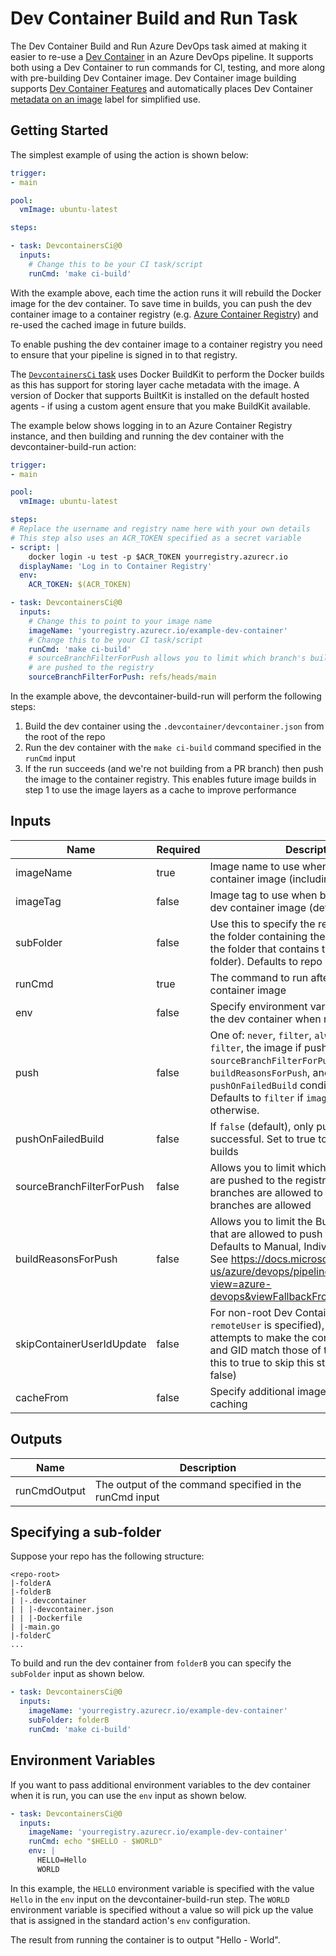 # Dev Container Build and Run Task

The Dev Container Build and Run Azure DevOps task aimed at making it easier to re-use a [Dev Container](https://containers.dev) in an Azure DevOps pipeline. It supports both using a Dev Container to run commands for CI, testing, and more along with pre-building Dev Container image. Dev Container image building supports [Dev Container Features](https://containers.dev/implementors/features/#devcontainer-json-properties) and automatically places Dev Container [metadata on an image](https://containers.dev/implementors/spec/#image-metadata) label for simplified use.

## Getting Started



The simplest example of using the action is shown below:

```yaml
trigger:
- main

pool:
  vmImage: ubuntu-latest

steps:

- task: DevcontainersCi@0
  inputs:
    # Change this to be your CI task/script
    runCmd: 'make ci-build'
```

With the example above, each time the action runs it will rebuild the Docker image for the dev container. To save time in builds, you can push the dev container image to a container registry (e.g. [Azure Container Registry](https://docs.microsoft.com/en-us/azure/container-registry/container-registry-intro)) and re-used the cached image in future builds.

To enable pushing the dev container image to a container registry you need to ensure that your pipeline is signed in to that registry.

The [`DevcontainersCi` task](https://marketplace.visualstudio.com/items?itemName=devcontainers.ci) uses Docker BuildKit to perform the Docker builds as this has support for storing layer cache metadata with the image. A version of Docker that supports BuiltKit is installed on the default hosted agents - if using a custom agent ensure that you make BuildKit available.

The example below shows logging in to an Azure Container Registry instance, and then building and running the dev container with the devcontainer-build-run action:

```yaml
trigger:
- main

pool:
  vmImage: ubuntu-latest

steps:
# Replace the username and registry name here with your own details
# This step also uses an ACR_TOKEN specified as a secret variable
- script: |
    docker login -u test -p $ACR_TOKEN yourregistry.azurecr.io
  displayName: 'Log in to Container Registry'
  env:
    ACR_TOKEN: $(ACR_TOKEN)

- task: DevcontainersCi@0
  inputs:
    # Change this to point to your image name
    imageName: 'yourregistry.azurecr.io/example-dev-container'
    # Change this to be your CI task/script
    runCmd: 'make ci-build'
    # sourceBranchFilterForPush allows you to limit which branch's builds
    # are pushed to the registry
    sourceBranchFilterForPush: refs/heads/main
```

In the example above, the devcontainer-build-run will perform the following steps:

1. Build the dev container using the `.devcontainer/devcontainer.json` from the root of the repo
2. Run the dev container with the `make ci-build` command specified in the `runCmd` input
3. If the run succeeds (and we're not building from a PR branch) then push the image to the container registry. This enables future image builds in step 1 to use the image layers as a cache to improve performance

## Inputs

| Name                      | Required | Description                                                                                                                                                                                                                                                      |
| ------------------------- | -------- | ---------------------------------------------------------------------------------------------------------------------------------------------------------------------------------------------------------------------------------------------------------------- |
| imageName                 | true     | Image name to use when building the dev container image (including registry)                                                                                                                                                                                     |
| imageTag                  | false    | Image tag to use when building/pushing the dev container image (defaults to `latest`)                                                                                                                                                                            |
| subFolder                 | false    | Use this to specify the repo-relative path to the folder containing the dev container (i.e. the folder that contains the `.devcontainer` folder). Defaults to repo root                                                                                          |
| runCmd                    | true     | The command to run after building the dev container image                                                                                                                                                                                                        |
| env                       | false    | Specify environment variables to pass to the dev container when run                                                                                                                                                                                              |
| push                      | false    | One of: `never`, `filter`, `always`. When set to `filter`, the image if pushed if the `sourceBranchFilterForPush`, `buildReasonsForPush`, and `pushOnFailedBuild` conditions are met. Defaults to `filter` if `imageName` is set, `never` otherwise.             |
| pushOnFailedBuild         | false    | If `false` (default), only push if the build is successful. Set to true to push on failed builds                                                                                                                                                                 |
| sourceBranchFilterForPush | false    | Allows you to limit which branch's builds are pushed to the registry (only specified branches are allowed to push). If empty, all branches are allowed                                                                                                           |
| buildReasonsForPush       | false    | Allows you to limit the Build.Reason values that are allowed to push to the registry. Defaults to Manual, IndividualCI, BatchedCI. See https://docs.microsoft.com/en-us/azure/devops/pipelines/build/variables?view=azure-devops&viewFallbackFrom=vsts&tabs=yaml |
| skipContainerUserIdUpdate | false    | For non-root Dev Containers (i.e. where `remoteUser` is specified), the action attempts to make the container user UID and GID match those of the host user. Set this to true to skip this step (defaults to false)                                              |
| cacheFrom                 | false    | Specify additional images to use for build caching                                                                                                                                                                                                               |

## Outputs

| Name         | Description                                             |
| ------------ | ------------------------------------------------------- |
| runCmdOutput | The output of the command specified in the runCmd input |

## Specifying a sub-folder

Suppose your repo has the following structure:

```
<repo-root>
|-folderA
|-folderB
| |-.devcontainer
| | |-devcontainer.json
| | |-Dockerfile
| |-main.go
|-folderC
...
```

To build and run the dev container from `folderB` you can specify the `subFolder` input as shown below.

```yaml
- task: DevcontainersCi@0
  inputs:
    imageName: 'yourregistry.azurecr.io/example-dev-container'
    subFolder: folderB
    runCmd: 'make ci-build'
```

## Environment Variables

If you want to pass additional environment variables to the dev container when it is run, you can use the `env` input as shown below.


```yaml
- task: DevcontainersCi@0
  inputs:
    imageName: 'yourregistry.azurecr.io/example-dev-container'
    runCmd: echo "$HELLO - $WORLD"
    env: |
      HELLO=Hello
      WORLD
```

In this example, the `HELLO` environment variable is specified with the value `Hello` in the `env` input on the devcontainer-build-run step. The `WORLD` environment variable is specified without a value so will pick up the value that is assigned in the standard action's `env` configuration.

The result from running the container is to output "Hello - World".
